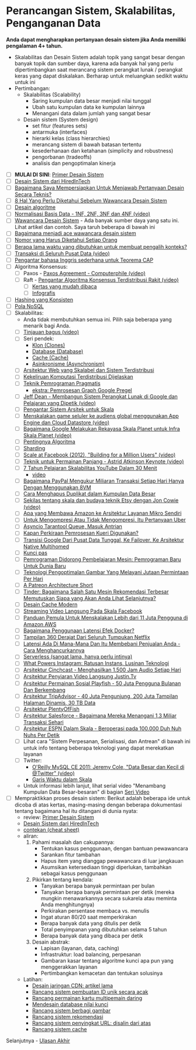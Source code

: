 # Perancangan Sistem, Skalabilitas, Penganganan Data

**Anda dapat mengharapkan pertanyaan desain sistem jika Anda memiliki pengalaman 4+ tahun.**

- Skalabilitas dan Desain Sistem adalah topik yang sangat besar dengan banyak topik dan sumber daya,
  karena ada banyak hal yang perlu dipertimbangkan saat merancang sistem perangkat lunak / perangkat keras yang dapat diskalakan.
  Berharap untuk meluangkan sedikit waktu untuk ini
- Pertimbangan:
  - Skalabilitas (Scalability)
    - Saring kumpulan data besar menjadi nilai tunggal
    - Ubah satu kumpulan data ke kumpulan lainnya
    - Menangani data dalam jumlah yang sangat besar
  - Desain sistem (System design)
    - set fitur (features sets)
    - antarmuka (interfaces)
    - hierarki kelas (class hierarchies)
    - merancang sistem di bawah batasan tertentu
    - kesederhanaan dan ketahanan (simplicity and robustness)
    - pengorbanan (tradeoffs)
    - analisis dan pengoptimalan kinerja
- [ ] **MULAI DI SINI**: [Primer Desain Sistem](https://github.com/donnemartin/system-design-primer)
- [ ] [Desain Sistem dari HiredInTech](http://www.hiredintech.com/system-design/)
- [ ] [Bagaimana Saya Mempersiapkan Untuk Menjawab Pertanyaan Desain Secara Teknis?](https://www.quora.com/How-do-I-prepare-to-answer-design-questions-in-a-technical-interview?redirected_qid=1500023)
- [ ] [8 Hal Yang Perlu Diketahui Sebelum Wawancara Desain Sistem](http://blog.gainlo.co/index.php/2015/10/22/8-things-you-need-to-know-before-system-design-interviews/)
- [ ] [Desain algoritme](http://www.hiredintech.com/algorithm-design/)
- [ ] [Normalisasi Basis Data - 1NF, 2NF, 3NF dan 4NF (video)](https://www.youtube.com/watch?v=UrYLYV7WSHM)
- [ ] [Wawancara Desain Sistem](https://github.com/checkcheckzz/system-design-interview) - Ada banyak sumber daya yang satu ini. Lihat artikel dan contoh. Saya taruh beberapa di bawah ini
- [ ] [Bagaimana menjadi ace wawancara desain sistem](http://www.palantir.com/2011/10/how-to-rock-a-systems-design-interview/)
- [ ] [Nomor yang Harus Diketahui Setiap Orang](http://everythingisdata.wordpress.com/2009/10/17/numbers-everyone-should-know/)
- [ ] [Berapa lama waktu yang dibutuhkan untuk membuat pengalih konteks?](http://blog.tsunanet.net/2010/11/how-long-does-it-take-to-make-context.html)
- [ ] [Transaksi di Seluruh Pusat Data (video)](https://www.youtube.com/watch?v=srOgpXECblk)
- [ ] [Pengantar bahasa Inggris sederhana untuk Teorema CAP](http://ksat.me/a-plain-english-introduction-to-cap-theorem)
- [ ] Algoritma Konsensus:
  - [ ] Paxos - [Paxos Agreement - Computerphile (video)](https://www.youtube.com/watch?v=s8JqcZtvnsM)
  - [ ] Raft - [Pengantar Algoritma Konsensus Terdistribusi Rakit (video)](https://www.youtube.com/watch?v=P9Ydif5_qvE)
    - [ ] [Kertas yang mudah dibaca](https://raft.github.io/)
    - [ ] [Infografis](http://thesecretlivesofdata.com/raft/)
- [ ] [Hashing yang Konsisten](http://www.tom-e-white.com/2007/11/consistent-hashing.html)
- [ ] [Pola NoSQL](http://horicky.blogspot.com/2009/11/nosql-patterns.html)
- [ ] Skalabilitas:
  - Anda tidak membutuhkan semua ini. Pilih saja beberapa yang menarik bagi Anda.
  - [ ] [Tinjauan bagus (video)](https://www.youtube.com/watch?v=-W9F__D3oY4)
  - [ ] Seri pendek:
    - [Klon (Clones)](http://www.lecloud.net/post/7295452622/scalability-for-dummies-part-1-clones)
    - [Database (Database)](http://www.lecloud.net/post/7994751381/scalability-for-dummies-part-2-database)
    - [Cache (Cache)](http://www.lecloud.net/post/9246290032/scalability-for-dummies-part-3-cache)
    - [Asinkronisme (Asynchronism)](http://www.lecloud.net/post/9699762917/scalability-for-dummies-part-4-asynchronism)
  - [ ] [Arsitektur Web yang Skalabel dan Sistem Terdistribusi](http://www.aosabook.org/en/distsys.html)
  - [ ] [Kekeliruan Komputasi Terdistribusi Dijelaskan](https://pages.cs.wisc.edu/~zuyu/files/fallacies.pdf)
  - [ ] [Teknik Pemrograman Pragmatis](http://horicky.blogspot.com/2010/10/scalable-system-design-patterns.html)
    - [ekstra: Pemrosesan Graph Google Pregel](http://horicky.blogspot.com/2010/07/google-pregel-graph-processing.html)
  - [ ] [Jeff Dean - Membangun Sistem Perangkat Lunak di Google dan Pelajaran yang Dipetik (video)](https://www.youtube.com/watch?v=modXC5IWTJI)
  - [ ] [Pengantar Sistem Arsitek untuk Skala](http://lethain.com/introduction-to-architecting-systems-for-scale/)
  - [ ] [Menskalakan game seluler ke audiens global menggunakan App Engine dan Cloud Datastore (video)](https://www.youtube.com/watch?v=9nWyWwY2Onc)
  - [ ] [Bagaimana Google Melakukan Rekayasa Skala Planet untuk Infra Skala Planet (video)](https://www.youtube.com/watch?v=H4vMcD7zKM0)
  - [ ] [Pentingnya Algoritma](https://www.topcoder.com/community/competitive-programming/tutorials/the-importance-of-algorithms/)
  - [ ] [Sharding](http://highscalability.com/blog/2009/8/6/an-unorthodox-approach-to-database-design-the-coming-of-the.html)
  - [ ] [Scale at Facebook (2012), "Building for a Million Users" (video)](https://www.youtube.com/watch?v=oodS71YtkGU)
  - [ ] [Teknik untuk Permainan Panjang - Astrid Atkinson Keynote (video)](https://www.youtube.com/watch?v=p0jGmgIrf_M&list=PLRXxvay_m8gqVlExPC5DG3TGWJTaBgqSA&index=4)
  - [ ] [7 Tahun Pelajaran Skalabilitas YouTube Dalam 30 Menit](http://highscalability.com/blog/2012/3/26/7-years-of-youtube-scalability-lessons-in-30-minutes.html)
    - [video](https://www.youtube.com/watch?v=G-lGCC4KKok)
  - [ ] [Bagaimana PayPal Mengukur Miliaran Transaksi Setiap Hari Hanya Dengan Menggunakan 8VM](http://highscalability.com/blog/2016/8/15/how-paypal-scaled-to-billions-of-transactions-daily-using-ju.html)
  - [ ] [Cara Menghapus Duplikat dalam Kumpulan Data Besar](https://blog.clevertap.com/how-to-remove-duplicates-in-large-datasets/)
  - [ ] [Sekilas tentang skala dan budaya teknik Etsy dengan Jon Cowie (video)](https://www.youtube.com/watch?v=3vV4YiqKm1o)
  - [ ] [Apa yang Membawa Amazon ke Arsitektur Layanan Mikro Sendiri](http://thenewstack.io/led-amazon-microservices-architecture/)
  - [ ] [Untuk Mengompresi Atau Tidak Mengompresi, Itu Pertanyaan Uber](https://eng.uber.com/trip-data-squeeze/)
  - [ ] [Asyncio Tarantool Queue, Masuk Antrian](http://highscalability.com/blog/2016/3/3/asyncio-tarantool-queue-get-in-the-queue.html)
  - [ ] [Kapan Perkiraan Pemrosesan Kueri Digunakan?](http://highscalability.com/blog/2016/2/25/when-should-approximate-query-processing-be-used.html)
  - [ ] [Transisi Google Dari Pusat Data Tunggal, Ke Failover, Ke Arsitektur Native Multihomed](http://highscalability.com/blog/2016/2/23/googles-transition-from-single-datacenter-to-failover-to-a-n.html)
  - [ ] [Kunci pas](http://highscalability.com/blog/2012/9/24/google-spanners-most-surprising-revelation-nosql-is-out-and.html)
  - [ ] [Pemrograman Didorong Pembelajaran Mesin: Pemrograman Baru Untuk Dunia Baru](http://highscalability.com/blog/2016/7/6/machine-learning-driven-programming-a-new-programming-for-a.html)
  - [ ] [Teknologi Pengoptimalan Gambar Yang Melayani Jutaan Permintaan Per Hari](http://highscalability.com/blog/2016/6/15/the-image-optimization-technology-that-serves-millions-of-re.html)
  - [ ] [A Patreon Architecture Short](http://highscalability.com/blog/2016/2/1/a-patreon-architecture-short.html)
  - [ ] [Tinder: Bagaimana Salah Satu Mesin Rekomendasi Terbesar Memutuskan Siapa yang Akan Anda Lihat Selanjutnya?](http://highscalability.com/blog/2016/1/27/tinder-how-does-one-of-the-largest-recommendation-engines-de.html)
  - [ ] [Desain Cache Modern](http://highscalability.com/blog/2016/1/25/design-of-a-modern-cache.html)
  - [ ] [Streaming Video Langsung Pada Skala Facebook](http://highscalability.com/blog/2016/1/13/live-video-streaming-at-facebook-scale.html)
  - [ ] [Panduan Pemula Untuk Menskalakan Lebih dari 11 Juta Pengguna di Amazon AWS](http://highscalability.com/blog/2016/1/11/a-beginners-guide-to-scaling-to-11-million-users-on-amazons.html)
  - [ ] [Bagaimana Penggunaan Latensi Efek Docker?](http://highscalability.com/blog/2015/12/16/how-does-the-use-of-docker-effect-latency.html)
  - [ ] [Tampilan 360 Derajat Dari Seluruh Tumpukan Netflix](http://highscalability.com/blog/2015/11/9/a-360-degree-view-of-the-entire-netflix-stack.html)
  - [ ] [Latensi Ada Di Mana-Mana Dan Itu Membebani Penjualan Anda - Cara Menghancurkannya](http://highscalability.com/latency-everywhere-and-it-costs-you-sales-how-crush-it)
  - [ ] [Serverless (sangat lama, hanya perlu intinya)](http://martinfowler.com/articles/serverless.html)
  - [ ] [What Powers Instagram: Ratusan Instans, Lusinan Teknologi](http://instagram-engineering.tumblr.com/post/13649370142/what-powers-instagram-hundreds-of-instances)
  - [ ] [Arsitektur Cinchcast - Menghasilkan 1.500 Jam Audio Setiap Hari](http://highscalability.com/blog/2012/7/16/cinchcast-architecture-producing-1500-hours-of-audio-every-d.html)
  - [ ] [Arsitektur Penyiaran Video Langsung Justin.Tv](http://highscalability.com/blog/2010/3/16/justintvs-live-video-broadcasting-architecture.html)
  - [ ] [Arsitektur Permainan Sosial Playfish - 50 Juta Pengguna Bulanan Dan Berkembang](http://highscalability.com/blog/2010/9/21/playfishs-social-gaming-architecture-50-million-monthly-user.html)
  - [ ] [Arsitektur TripAdvisor - 40 Juta Pengunjung, 200 Juta Tampilan Halaman Dinamis, 30 TB Data](http://highscalability.com/blog/2011/6/27/tripadvisor-architecture-40m-visitors-200m-dynamic-page-view.html)
  - [ ] [Arsitektur PlentyOfFish](http://highscalability.com/plentyoffish-architecture)
  - [ ] [Arsitektur Salesforce - Bagaimana Mereka Menangani 1,3 Miliar Transaksi Sehari](http://highscalability.com/blog/2013/9/23/salesforce-architecture-how-they-handle-13-billion-transacti.html)
  - [ ] [Arsitektur ESPN Dalam Skala - Beroperasi pada 100.000 Duh Nuh Nuhs Per Detik](http://highscalability.com/blog/2013/11/4/espns-architecture-at-scale-operating-at-100000-duh-nuh-nuhs.html)
  - [ ] Lihat cara "Sistem Perpesanan, Serialisasi, dan Antrean" di bawah ini untuk info tentang beberapa teknologi yang dapat merekatkan layanan
  - [ ] Twitter:
    - [O'Reilly MySQL CE 2011: Jeremy Cole, "Data Besar dan Kecil di @Twitter" (video)](https://www.youtube.com/watch?v=5cKTP36HVgI)
    - [Garis Waktu dalam Skala](https://www.infoq.com/presentations/Twitter-Timeline-Scalability)
  - Untuk informasi lebih lanjut, lihat serial video "Menambang Kumpulan Data Besar-besaran" di bagian [Seri Video](#seri-video)
- [ ] Mempraktikkan proses desain sistem: Berikut adalah beberapa ide untuk dicoba di atas kertas, masing-masing dengan beberapa dokumentasi tentang bagaimana hal itu ditangani di dunia nyata:
  - review: [Primer Desain Sistem](https://github.com/donnemartin/system-design-primer)
  - [Desain Sistem dari HiredInTech](http://www.hiredintech.com/system-design/)
  - [contekan (cheat sheet)](https://github.com/hexatester/koding-interview-otodidak/blob/master/extras/cheat%20sheets/system-design.pdf)
  - aliran:
    1. Pahami masalah dan cakupannya:
       - Tentukan kasus penggunaan, dengan bantuan pewawancara
       - Sarankan fitur tambahan
       - Hapus item yang dianggap pewawancara di luar jangkauan
       - Asumsikan ketersediaan tinggi diperlukan, tambahkan sebagai kasus penggunaan
    2. Pikirkan tentang kendala:
       - Tanyakan berapa banyak permintaan per bulan
       - Tanyakan berapa banyak permintaan per detik (mereka mungkin menawarkannya secara sukarela atau meminta Anda menghitungnya)
       - Perkirakan persentase membaca vs. menulis
       - Ingat aturan 80/20 saat memperkirakan
       - Berapa banyak data yang ditulis per detik
       - Total penyimpanan yang dibutuhkan selama 5 tahun
       - Berapa banyak data yang dibaca per detik
    3. Desain abstrak:
       - Lapisan (layanan, data, caching)
       - Infrastruktur: load balancing, perpesanan
       - Gambaran kasar tentang algoritme kunci apa pun yang menggerakkan layanan
       - Pertimbangkan kemacetan dan tentukan solusinya
  - Latihan:
    - [Desain jaringan CDN: artikel lama](https://kilthub.cmu.edu/articles/Globally_distributed_content_delivery/6605972)
    - [Rancang sistem pembuatan ID unik secara acak](https://blog.twitter.com/2010/announcing-snowflake)
    - [Rancang permainan kartu multipemain daring](http://www.indieflashblog.com/how-to-create-an-asynchronous-multiplayer-game.html)
    - [Mendesain database nilai kunci](http://www.slideshare.net/dvirsky/introduction-to-redis)
    - [Rancang sistem berbagi gambar](http://highscalability.com/blog/2011/12/6/instagram-architecture-14-million-users-terabytes-of-photos.html)
    - [Rancang sistem rekomendasi](http://ijcai13.org/files/tutorial_slides/td3.pdf)
    - [Rancang sistem penyingkat URL: disalin dari atas](http://www.hiredintech.com/system-design/the-system-design-process/)
    - [Rancang sistem cache](https://www.adayinthelifeof.nl/2011/02/06/memcache-internals/)

Selanjutnya - [Ulasan Akhir](ulasan-akhir.md)
